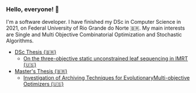 ### Hello, everyone! 🤙

I'm a software developer. I have finished my DSc in Computer Science in 2021, on Federal University of Rio Grande do Norte 🇧🇷. My main interests are Single and Multi Objective Combinatorial Optimization and Stochastic Algorithms.

- <a href="https://repositorio.ufrn.br/handle/123456789/44892">DSc Thesis (🇧🇷) </a>
  - <a href="https://link.springer.com/article/10.1007/s11517-020-02210-z">On the three-objective static unconstrained leaf sequencing in IMRT (🇺🇸) </a>
- <a href="https://repositorio.ufrn.br/handle/123456789/21029"> Master's Thesis (🇧🇷) </a>
  - <a href="https://seer.ufrgs.br/rita/article/view/RITA_Vol25_Nr4_11/pdf">Investigation of Archiving Techniques for EvolutionaryMulti-objective Optimizers (🇺🇸) </a>
